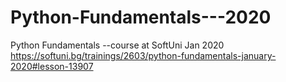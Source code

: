 # Python-Fundamentals---2020
Python Fundamentals --course at SoftUni Jan 2020 https://softuni.bg/trainings/2603/python-fundamentals-january-2020#lesson-13907

